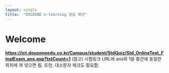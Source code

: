 ```yaml
---
layout: single
title:  "DOUZONE e-learning 정답 확인"
---
```


# Welcome
**https://ict.douzoneedu.co.kr/Campus/student/StdQuiz/Std_OnlineTest_FinalExam_ans.asp?txtCount=1**
(참고) 시험링크 URL에 ans와 1을 중간에 동일한 위치에 껴 넣으면 됨. 또한, 대소문자 체크도 필요함. 

